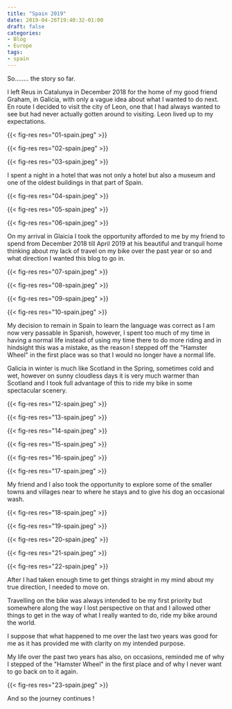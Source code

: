 ```yaml
---
title: "Spain 2019"
date: 2019-04-26T19:40:32-01:00
draft: false
categories:
- Blog
- Europe
tags:
- spain 
---
```


So........ the story so far.

I left Reus in Catalunya in December 2018 for the home of my good friend Graham, in Galicia, with only a vague idea about what I wanted to do next. En route I decided to visit the city of Leon, one that I had always wanted to see but had never actually gotten around to visiting. Leon lived up to my expectations. 

<!--more-->

{{< fig-res res="01-spain.jpeg" >}}

{{< fig-res res="02-spain.jpeg" >}}

{{< fig-res res="03-spain.jpeg" >}}

I spent a night in a hotel that was not only a hotel but also a museum and one of the oldest buildings in that part of Spain.

{{< fig-res res="04-spain.jpeg" >}}

{{< fig-res res="05-spain.jpeg" >}}

{{< fig-res res="06-spain.jpeg" >}}

On my arrival in Glaicia I took the opportunity afforded to me by my friend to spend from December 2018 till April 2019 at his beautiful and tranquil home thinking about my lack of travel on my bike over the past year or so and what direction I wanted this blog to go in.

{{< fig-res res="07-spain.jpeg" >}}

{{< fig-res res="08-spain.jpeg" >}}

{{< fig-res res="09-spain.jpeg" >}}

{{< fig-res res="10-spain.jpeg" >}}

My decision to remain in Spain to learn the language was correct as I am now very passable in Spanish, however, I spent too much of my time in having a normal life instead of using my time there to do more riding and in hindsight this was a mistake, as the reason I stepped off the "Hamster Wheel" in the first place was so that I would no longer have a normal life.

Galicia in winter is much like Scotland in the Spring, sometimes cold and wet, however on sunny cloudless days it is very much warmer than Scotland and I took full advantage of this to ride my bike in some spectacular scenery.

{{< fig-res res="12-spain.jpeg" >}}

{{< fig-res res="13-spain.jpeg" >}}

{{< fig-res res="14-spain.jpeg" >}}

{{< fig-res res="15-spain.jpeg" >}}

{{< fig-res res="16-spain.jpeg" >}}

{{< fig-res res="17-spain.jpeg" >}}

My friend and I also took the opportunity to explore some of the smaller towns and villages near to where he stays and to give his dog an occasional wash.

{{< fig-res res="18-spain.jpeg" >}}

{{< fig-res res="19-spain.jpeg" >}}

{{< fig-res res="20-spain.jpeg" >}}

{{< fig-res res="21-spain.jpeg" >}}

{{< fig-res res="22-spain.jpeg" >}}

After I had taken enough time to get things straight in my mind about my true direction, I needed to move on.

Travelling on the bike was always intended to be my first priority but somewhere along the way I lost perspective on that and I allowed other things to get in the way of what I really wanted to do, ride my bike around the world.

I suppose that what happened to me over the last two years was good for me as it has provided me with clarity on my intended purpose. 

My life over the past two years has also, on occasions, reminded me of why I stepped of the "Hamster Wheel" in the first place and of why I never want to go back on to it again.

{{< fig-res res="23-spain.jpeg" >}}

And so the journey continues !